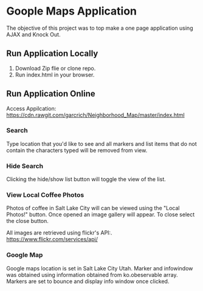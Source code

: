 # Goople Maps Application
The objective of this project was to top make a one page application using AJAX and Knock Out.

## Run Application Locally

1. Download Zip flie or clone repo.
2. Run index.html in your browser.

## Run Application Online
Access Appilcation: https://cdn.rawgit.com/garcrich/Neighborhood_Map/master/index.html

### Search
Type location that you'd like to see and all markers and list items that do not contain the characters typed will be removed from view.

### Hide Search
Clicking the hide/show list button will toggle the view of the list.

### View Local Coffee Photos
Photos of coffee in Salt Lake City will can be viewed using the "Local Photos!" button. Once opened an image gallery will appear. To close select the close button.

All images are retrieved using flickr's API:. https://www.flickr.com/services/api/

### Google Map
Google maps location is set in Salt Lake City Utah. Marker and infowindow was obtained using information obtained from ko.obeservable array. Markers are set to bounce and display info window once clicked.